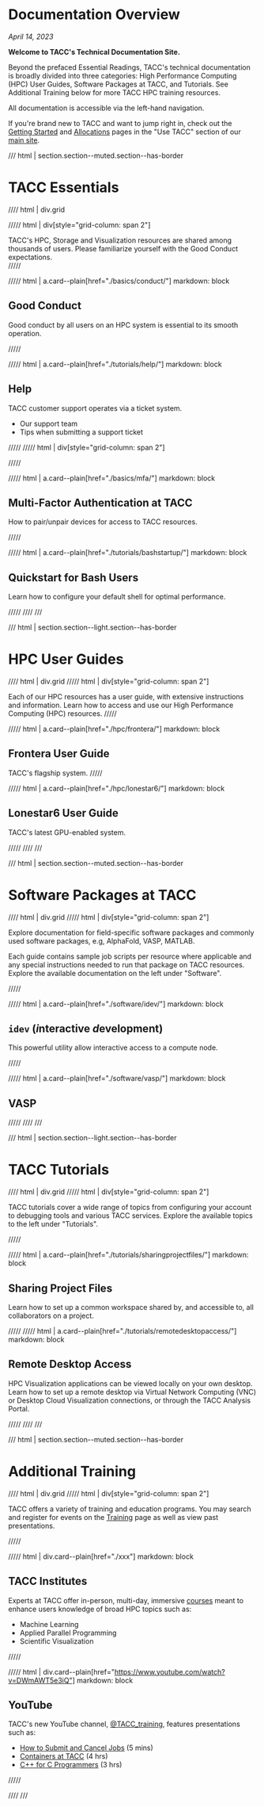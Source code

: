 <style>
.grid {
  display: grid;
  gap: var(--global-space--grid-gap);
  grid-template-columns: 1fr 1fr;
}
</style>

# Documentation Overview
*April 14, 2023*

**Welcome to TACC's Technical Documentation Site.**

Beyond the prefaced Essential Readings, TACC's technical documentation is broadly divided into three categories: High Performance Computing (HPC) User Guides, Software Packages at TACC, and Tutorials.  See Additional Training below for more TACC HPC training resources. 

All documentation is accessible via the left-hand navigation. 

If you're brand new to TACC and want to jump right in, check out the [Getting Started](tacc.utexas.edu/use-tacc/getting-started/) and [Allocations](https://dev.tup.tacc.utexas.edu/use-tacc/allocations/) pages in the "Use TACC" section of our [main site](tacc.utexas.edu).


/// html | section.section--muted.section--has-border

# TACC Essentials

//// html | div.grid

///// html | div[style="grid-column: span 2"]

TACC's HPC, Storage and Visualization resources are shared among thousands of users.  Please familiarize yourself with the Good Conduct expectations.  
/////

///// html | a.card--plain[href="./basics/conduct/"]
     markdown: block

## Good Conduct

Good conduct by all users on an HPC system is essential to its smooth operation.

/////

///// html | a.card--plain[href="./tutorials/help/"]
     markdown: block

## Help

TACC customer support operates via a ticket system. 

* Our support team
* Tips when submitting a support ticket  

/////
///// html | div[style="grid-column: span 2"]

/////

///// html | a.card--plain[href="./basics/mfa/"]
     markdown: block

## Multi-Factor Authentication at TACC

How to pair/unpair devices for access to TACC resources.

/////

///// html | a.card--plain[href="./tutorials/bashstartup/"]
     markdown: block

## Quickstart for Bash Users

Learn how to configure your default shell for optimal performance. 

/////
////
///


/// html | section.section--light.section--has-border

# HPC User Guides

//// html | div.grid
///// html | div[style="grid-column: span 2"]

Each of our HPC resources has a user guide, with extensive instructions and information.  Learn how to access and use our High Performance Computing (HPC) resources.
/////

///// html | a.card--plain[href="./hpc/frontera/"]
     markdown: block

## Frontera User Guide

TACC's flagship system.
/////

///// html | a.card--plain[href="./hpc/lonestar6/"]
     markdown: block

## Lonestar6 User Guide

TACC's latest GPU-enabled system.

/////
////
///

/// html | section.section--muted.section--has-border

# Software Packages at TACC

//// html | div.grid
///// html | div[style="grid-column: span 2"]

Explore documentation for field-specific software packages and commonly used software packages, e.g, AlphaFold, VASP, MATLAB.  

Each guide contains sample job scripts per resource where applicable and any special instructions needed to run that package on TACC resources. Explore the available documentation on the left under "Software".

/////

///// html | a.card--plain[href="./software/idev/"]
     markdown: block

## `idev` (*i*nteractive *d*evelopment)

This powerful utility allow interactive access to a compute node.

/////

///// html | a.card--plain[href="./software/vasp/"]
     markdown: block

## VASP

/////
////
///

/// html | section.section--light.section--has-border

# TACC Tutorials

//// html | div.grid
///// html | div[style="grid-column: span 2"]

TACC tutorials cover a wide range of topics from configuring your account to debugging tools and various TACC services. Explore the available topics to the left under "Tutorials".

/////

///// html | a.card--plain[href="./tutorials/sharingprojectfiles/"]
     markdown: block

## Sharing Project Files

Learn how to set up a common workspace shared by, and accessible to, all collaborators on a project.  

/////
///// html | a.card--plain[href="./tutorials/remotedesktopaccess/"]
     markdown: block

## Remote Desktop Access

HPC Visualization applications can be viewed locally on your own desktop.  Learn how to set up a remote desktop via Virtual Network Computing (VNC) or Desktop Cloud Visualization connections, or through the TACC Analysis Portal.

/////
////
///

/// html | section.section--muted.section--has-border

# Additional Training

//// html | div.grid
///// html | div[style="grid-column: span 2"]

TACC offers a variety of training and education programs. You may search and register for events on the [Training](https://dev.tup.tacc.utexas.edu/use-tacc/training/) page as well as view past presentations.

/////

///// html | div.card--plain[href="./xxx"]
     markdown: block

## TACC Institutes

Experts at TACC offer in-person, multi-day, immersive [courses](https://tacc.utexas.edu/use-tacc/training/) meant to enhance users knowledge of broad HPC topics such as:

* Machine Learning
* Applied Parallel Programming
* Scientific Visualization

/////

///// html | div.card--plain[href="https://www.youtube.com/watch?v=DWmAWT5e3iQ"]
     markdown: block

## YouTube

TACC's new YouTube channel, [@TACC_training](https://www.youtube.com/@TACC_training/videos), features presentations such as:

* [How to Submit and Cancel Jobs](https://www.youtube.com/watch?v=sQhxNT4eg8I) (5 mins)
* [Containers at TACC](https://www.youtube.com/watch?v=Z9d1Wv9zDT0) (4 hrs) 
* [C++ for C Programmers](https://www.youtube.com/watch?v=DWmAWT5e3iQ) (3 hrs)

/////

////
///



<!--
For additional HPC training, check out the following resources and contacts:

* transfer any files
* manage and monitor your allocation
* establish DN's
* training resources
* software search
* allocation managers


* Our Training Links
* CI
* Cornell
* YouTube

- TACC Tutorials - A set of hands on classes with specific focus.
- TACC Institute Series - 
- Some External Resource - E.g. Cornell workshop.
-->
